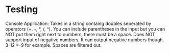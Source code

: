 # Testing

Console Application: Takes in a string containg doubles seperated by operators (+, -, *, /, ^). 
You can include parentheses in the input but you can NOT put them right next to numbers, there must be a space. 
Does NOT support input of negative numbers. It can output negative numbers though. 3-12 =-9 for example. 
Spaces are filtered out.
